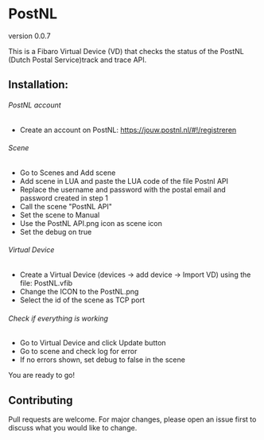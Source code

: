 # PostNL
version 0.0.7

This is a Fibaro Virtual Device (VD) that checks the status of the PostNL (Dutch Postal Service)track and trace API.

## Installation:

###### PostNL account
  - Create an account on PostNL: https://jouw.postnl.nl/#!/registreren

###### Scene
  - Go to  Scenes  and Add scene
  - Add scene in LUA and paste the LUA code of the file Postnl API
  - Replace the username and password with the postal email and password created in step 1
  - Call the scene "PostNL API"
  - Set the scene to Manual
  - Use the PostNL API.png icon as scene icon
  - Set the debug on true 

###### Virtual Device
  - Create a Virtual Device (devices -> add device -> Import VD) using the file: PostNL.vfib
  - Change the ICON to the PostNL.png
  - Select the id of the scene as TCP port

###### Check if everything is working
  - Go to Virtual Device and click Update button
  - Go to scene and check log for error
  - If no errors shown, set debug to false in the scene

You are ready to go!

## Contributing
Pull requests are welcome. For major changes, please open an issue first to discuss what you would like to change.
